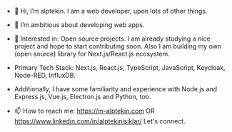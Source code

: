 - 👋 Hi, I’m alptekin. I am a web developer, upon lots of other things.

- 💞️ I’m ambitious about developing web apps.

- 💞️ Interested in: Open source projects. I am already studying a nice project and hope to start contributing soon. Also I am building my own (open source) library for Next.js/React.js ecosystem. 

- Primary Tech Stack: Next.js, React.js, TypeScript, JavaScript, Keycloak, Node-RED, InfluxDB.

- Additionally, I have some familiarity and experience with Node.js and Express.js, Vue.js, Electron.js and Python, too.

- 📫 How to reach me: https://m-alptekin.com OR https://www.linkedin.com/in/alptekinisiklar/ Let's connect.
<!---
aisiklar/aisiklar is a ✨ special ✨ repository because its `README.md` (this file) appears on your GitHub profile.
You can click the Preview link to take a look at your changes.
--->
